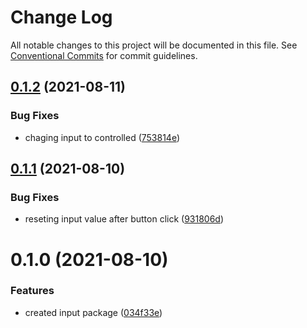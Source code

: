 # Change Log

All notable changes to this project will be documented in this file.
See [Conventional Commits](https://conventionalcommits.org) for commit guidelines.

## [0.1.2](https://github.com/mateusrdgs/frontiao-ui/compare/@frontiao/input@0.1.1...@frontiao/input@0.1.2) (2021-08-11)


### Bug Fixes

* chaging input to controlled ([753814e](https://github.com/mateusrdgs/frontiao-ui/commit/753814eccbee12063f58bdd527a8cb90ecd2ada5))





## [0.1.1](https://github.com/mateusrdgs/frontiao-ui/compare/@frontiao/input@0.1.0...@frontiao/input@0.1.1) (2021-08-10)


### Bug Fixes

* reseting input value after button click ([931806d](https://github.com/mateusrdgs/frontiao-ui/commit/931806d6327eac201806c606c428be0e5f7d1ffc))





# 0.1.0 (2021-08-10)


### Features

* created input package ([034f33e](https://github.com/mateusrdgs/frontiao-ui/commit/034f33e540a03b32e72766d4d13525fc032cc6dc))
